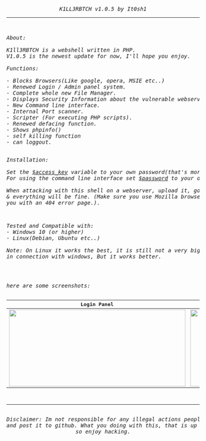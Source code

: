 <h6 align="center"> 
<pre>

<p align="center">K1LL3RBTCH v1.0.5 by It0sh1</p><hr>
<p align="left">About:<br><br>K1ll3RBTCH is a webshell written in PHP.
V1.0.5 is the newest update for now, I'll hope you enjoy.<br><br>Functions:<br>
- Blocks Browsers(Like google, opera, MSIE etc..)
- Renewed Login / Admin panel system.
- Complete whole new File Manager.
- Displays Security Information about the vulnerable webserver.
- New Command line interface.
- Internal Port scanner.
- Scripter (For executing PHP scripts).
- Renewed defacing function.
- Shows phpinfo()
- self killing function
- can loggout.
</p><p align="left">
Installation:<br> 
Set the <ins>$access_key</ins> variable to your own password(that's more secure).
For using the command line interface set <ins>$password</ins> to your own.<br>
When attacking with this shell on a webserver, upload it, go to the file, login
& everything will be fine. (Make sure you use Mozilla browser, otherwise it blocks
you with an 404 error page.).
</p>
<p align="left">Tested and Compatible with:
- Windows 10 (or higher)
- Linux(Debian, Ubuntu etc..)<br>
Note: On Linux it works the best, it is still not a very big problem
in connection with windows, But it works better.</p>
<p align="left">
here are some screenshots:


Login Panel                | Admin Panel
:-------------------------:|:-------------------------:
<img src="https://user-images.githubusercontent.com/52290766/161371167-dcdee6e9-ada5-4a09-9e61-67870373dea3.png" width="460" height="200" />  |  <img src="https://user-images.githubusercontent.com/52290766/161838799-ec112662-3275-4099-9e84-9d67068da4eb.png" width="460" height="200" />
<hr>
Disclaimer: Im not responsible for any illegal actions people make with this kinda stuff. I only develop
and post it to github. What you doing with this, that is up to you. but obviously people do not listen, 
so enjoy hacking.
</p>
</pre>
</h6>


